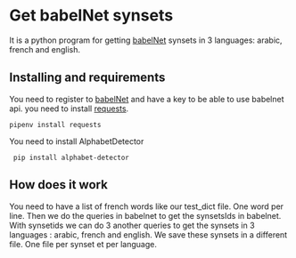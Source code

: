 # Get babelNet synsets

It is a  python program for getting [babelNet](https://babelnet.org/) synsets in 3 languages: arabic, french and english. 

## Installing and requirements
You need to register to [babelNet](https://babelnet.org/register) and have a key to be able to use babelnet api.
you need to install [requests](http://docs.python-requests.org/en/master/user/install/).
```
pipenv install requests
```
You need to install AlphabetDetector
```
 pip install alphabet-detector
 ```
 
## How does it work
You need to have a list of french words like our test_dict file. One word per line.
Then we do the queries in babelnet to get the synsetsIds in babelnet.
With synsetids we can do 3 another queries to get the synsets in 3 languages : arabic, french and english.
We save these synsets in a different file.
One file per synset et per language.
